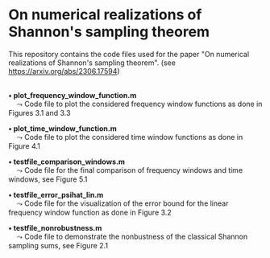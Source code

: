 # On numerical realizations of Shannon's sampling theorem

This repository contains the code files used for the paper "On numerical realizations of Shannon's sampling theorem". (see https://arxiv.org/abs/2306.17594)
</br></br>

**$\bullet$ plot_frequency_window_function.m** </br>
$\quad\leadsto$ Code file to plot the considered frequency window functions as done in Figures 3.1 and 3.3

**$\bullet$ plot_time_window_function.m** </br>
$\quad\leadsto$ Code file to plot the considered time window functions as done in Figure 4.1


**$\bullet$ testfile_comparison_windows.m** </br>
$\quad\leadsto$ Code file for the final comparison of frequency windows and time windows, see Figure 5.1

**$\bullet$ testfile_error_psihat_lin.m** </br>
$\quad\leadsto$ Code file for the visualization of the error bound for the linear frequency window function as done in Figure 3.2

**$\bullet$ testfile_nonrobustness.m** </br>
$\quad\leadsto$ Code file to demonstrate the nonbustness of the classical Shannon sampling sums, see Figure 2.1
